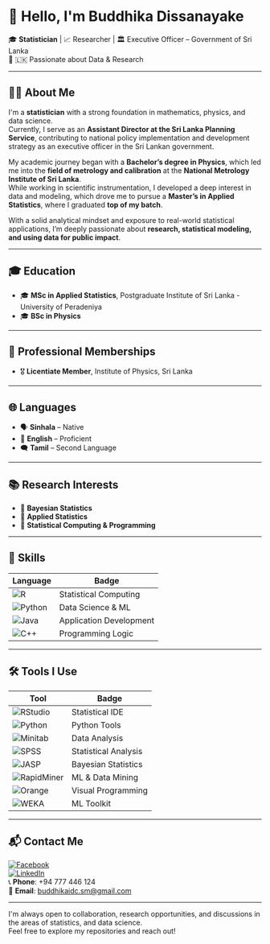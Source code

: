 # 👋 Hello, I'm Buddhika Dissanayake

🎓 **Statistician** | 📈 Researcher | 🏛️ Executive Officer – Government of Sri Lanka  
🔬 🇱🇰 Passionate about Data & Research

---

## 🧑‍🎓 About Me

I'm a **statistician** with a strong foundation in mathematics, physics, and data science.  
Currently, I serve as an **Assistant Director at the Sri Lanka Planning Service**, contributing to national policy implementation and development strategy as an executive officer in the Sri Lankan government.

My academic journey began with a **Bachelor’s degree in Physics**, which led me into the **field of metrology and calibration** at the **National Metrology Institute of Sri Lanka**.  
While working in scientific instrumentation, I developed a deep interest in data and modeling, which drove me to pursue a **Master’s in Applied Statistics**, where I graduated **top of my batch**.

With a solid analytical mindset and exposure to real-world statistical applications, I’m deeply passionate about **research, statistical modeling, and using data for public impact**.  

---

## 🎓 Education

- 🎓 **MSc in Applied Statistics**, Postgraduate Institute of Sri Lanka - University of Peradeniya  
- 🎓 **BSc in Physics**  

---

## 👥 Professional Memberships

- 🎖️ **Licentiate Member**, Institute of Physics, Sri Lanka  

---

## 🌐 Languages

- 🗣️ **Sinhala** – Native  
- 💬 **English** – Proficient  
- 🗨️ **Tamil** – Second Language  

---

## 📚 Research Interests

- 📌 **Bayesian Statistics**  
- 📌 **Applied Statistics**  
- 📌 **Statistical Computing & Programming**

---

## 🧠 Skills

| Language | Badge |
|----------|-------|
| ![R](https://img.shields.io/badge/R-276DC3?style=for-the-badge&logo=r&logoColor=white) | Statistical Computing |
| ![Python](https://img.shields.io/badge/Python-3776AB?style=for-the-badge&logo=python&logoColor=white) | Data Science & ML |
| ![Java](https://img.shields.io/badge/Java-ED8B00?style=for-the-badge&logo=java&logoColor=white) | Application Development |
| ![C++](https://img.shields.io/badge/C++-00599C?style=for-the-badge&logo=c%2b%2b&logoColor=white) | Programming Logic |

---

## 🛠️ Tools I Use

| Tool | Badge |
|------|-------|
| ![RStudio](https://img.shields.io/badge/RStudio-75AADB?style=for-the-badge&logo=rstudio&logoColor=white) | Statistical IDE |
| ![Python](https://img.shields.io/badge/Python%20IDEs-Jupyter%20%7C%20VSCode%20%7C%20Spyder-3776AB?style=for-the-badge&logo=python&logoColor=white) | Python Tools |
| ![Minitab](https://img.shields.io/badge/Minitab-00843D?style=for-the-badge) | Data Analysis |
| ![SPSS](https://img.shields.io/badge/SPSS-FF6F00?style=for-the-badge) | Statistical Analysis |
| ![JASP](https://img.shields.io/badge/JASP-0072C6?style=for-the-badge) | Bayesian Statistics |
| ![RapidMiner](https://img.shields.io/badge/RapidMiner-FFCE00?style=for-the-badge) | ML & Data Mining |
| ![Orange](https://img.shields.io/badge/Orange-FFA500?style=for-the-badge) | Visual Programming |
| ![WEKA](https://img.shields.io/badge/WEKA-8A2BE2?style=for-the-badge) | ML Toolkit |

---

## 📬 Contact Me

[![Facebook](https://img.shields.io/badge/Facebook-1877F2?style=for-the-badge&logo=facebook&logoColor=white)](https://web.facebook.com/profile.php?id=61577805115575)  
[![LinkedIn](https://img.shields.io/badge/LinkedIn-0A66C2?style=for-the-badge&logo=linkedin&logoColor=white)](https://www.linkedin.com/)  
📞 **Phone**: +94 777 446 124  
📧 **Email**: buddhikaidc.sm@gmail.com  

---

I'm always open to collaboration, research opportunities, and discussions in the areas of statistics, and data science.  
Feel free to explore my repositories and reach out!
